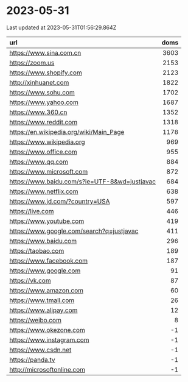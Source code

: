 # 2023-05-31

<!-- BEGIN -->
Last updated at 2023-05-31T01:56:29.864Z

url | doms
:- | -:
https://www.sina.com.cn | 3603
https://zoom.us | 2153
https://www.shopify.com | 2123
http://xinhuanet.com | 1822
https://www.sohu.com | 1702
https://www.yahoo.com | 1687
https://www.360.cn | 1352
https://www.reddit.com | 1318
https://en.wikipedia.org/wiki/Main_Page | 1178
https://www.wikipedia.org | 969
https://www.office.com | 955
https://www.qq.com | 884
https://www.microsoft.com | 872
https://www.baidu.com/s?ie=UTF-8&wd=justjavac | 684
https://www.netflix.com | 638
https://www.jd.com/?country=USA | 597
https://live.com | 446
https://www.youtube.com | 419
https://www.google.com/search?q=justjavac | 411
https://www.baidu.com | 296
https://taobao.com | 189
https://www.facebook.com | 187
https://www.google.com | 91
https://vk.com | 87
https://www.amazon.com | 60
https://www.tmall.com | 26
https://www.alipay.com | 12
https://weibo.com | 8
https://www.okezone.com | -1
https://www.instagram.com | -1
https://www.csdn.net | -1
https://panda.tv | -1
http://microsoftonline.com | -1
<!-- END -->
